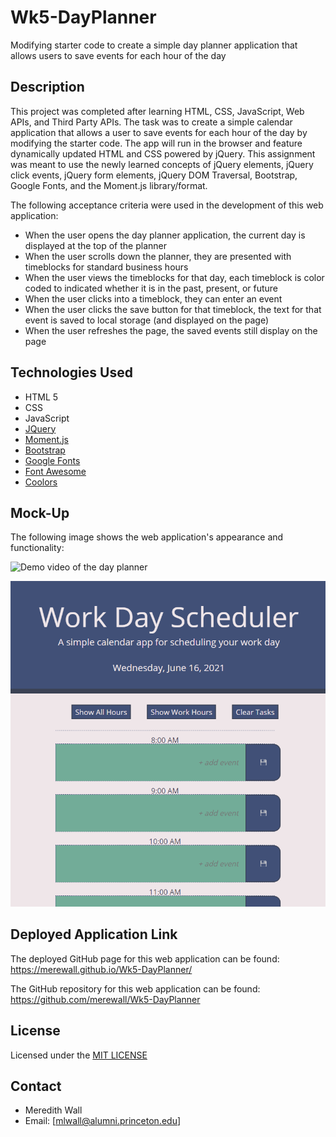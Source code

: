 # Wk5-DayPlanner
Modifying starter code to create a simple day planner application that allows users to save events for each hour of the day
## Description
This project was completed after learning HTML, CSS, JavaScript, Web APIs, and Third Party APIs. The task was to create a simple calendar application that allows a user to save events for each hour of the day by modifying the starter code. The app will run in the browser and feature dynamically updated HTML and CSS powered by jQuery. This assignment was meant to use the newly learned concepts of jQuery elements, jQuery click events, jQuery form elements, jQuery DOM Traversal, Bootstrap, Google Fonts, and the Moment.js library/format.

The following acceptance criteria were used in the development of this web application:

* When the user opens the day planner application, the current day is displayed at the top of the planner
* When the user scrolls down the planner, they are presented with timeblocks for standard business hours
* When the user views the timeblocks for that day, each timeblock is color coded to indicated whether it is in the past, present, or future
* When the user clicks into a timeblock, they can enter an event
* When the user clicks the save button for that timeblock, the text for that event is saved to local storage (and displayed on the page)
* When the user refreshes the page, the saved events still display on the page

## Technologies Used
* HTML 5
* CSS
* JavaScript
* [JQuery](https://ajax.googleapis.com/ajax/libs/jquery/3.5.1/jquery.min.js)
* [Moment.js](https://cdnjs.cloudflare.com/ajax/libs/moment.js/2.29.1/moment.min.js)
* [Bootstrap](https://stackpath.bootstrapcdn.com/bootstrap/4.3.1/css/bootstrap.min.css)
* [Google Fonts](https://fonts.google.com/)
* [Font Awesome](https://use.fontawesome.com/releases/v5.8.1/css/all.css)
* [Coolors](https://coolors.co/*/)
## Mock-Up
The following image shows the web application's appearance and functionality:

![Demo video of the day planner](https://github.com/merewall/Wk5-DayPlanner/blob/main/Assets/Images/day-planner-demo.gif)  

![Screenshot of the day planner](https://github.com/merewall/Wk5-DayPlanner/blob/main/Assets/Images/day-planner-screenshot.PNG) 

## Deployed Application Link

The deployed GitHub page for this web application can be found: 
https://merewall.github.io/Wk5-DayPlanner/

The GitHub repository for this web application can be found:
https://github.com/merewall/Wk5-DayPlanner

## License

Licensed under the [MIT LICENSE](https://github.com/merewall/Wk5-DayPlanner/blob/main/LICENSE)

## Contact

* Meredith Wall
* Email: [mlwall@alumni.princeton.edu]